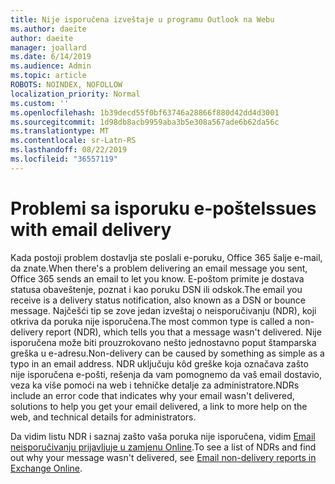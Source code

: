 ```yaml
---
title: Nije isporučena izveštaje u programu Outlook na Webu
ms.author: daeite
author: daeite
manager: joallard
ms.date: 6/14/2019
ms.audience: Admin
ms.topic: article
ROBOTS: NOINDEX, NOFOLLOW
localization_priority: Normal
ms.custom: ''
ms.openlocfilehash: 1b39decd55f0bf63746a28866f880d42dd4d3001
ms.sourcegitcommit: 1d98db8acb9959aba3b5e308a567ade6b62da56c
ms.translationtype: MT
ms.contentlocale: sr-Latn-RS
ms.lasthandoff: 08/22/2019
ms.locfileid: "36557119"
---
```

# <a name="issues-with-email-delivery"></a><span data-ttu-id="ff79a-102">Problemi sa isporuku e-pošte</span><span class="sxs-lookup"><span data-stu-id="ff79a-102">Issues with email delivery</span></span>

<span data-ttu-id="ff79a-103">Kada postoji problem dostavlja ste poslali e-poruku, Office 365 šalje e-mail, da znate.</span><span class="sxs-lookup"><span data-stu-id="ff79a-103">When there's a problem delivering an email message you sent, Office 365 sends an email to let you know.</span></span> <span data-ttu-id="ff79a-104">E-poštom primite je dostava statusa obaveštenje, poznat i kao poruku DSN ili odskok.</span><span class="sxs-lookup"><span data-stu-id="ff79a-104">The email you receive is a delivery status notification, also known as a DSN or bounce message.</span></span> <span data-ttu-id="ff79a-105">Najčešći tip se zove jedan izveštaj o neisporučivanju (NDR), koji otkriva da poruka nije isporučena.</span><span class="sxs-lookup"><span data-stu-id="ff79a-105">The most common type is called a non-delivery report (NDR), which tells you that a message wasn't delivered.</span></span> <span data-ttu-id="ff79a-106">Nije isporučena može biti prouzrokovano nešto jednostavno poput štamparska greška u e-adresu.</span><span class="sxs-lookup"><span data-stu-id="ff79a-106">Non-delivery can be caused by something as simple as a typo in an email address.</span></span> <span data-ttu-id="ff79a-107">NDR uključuju kôd greške koja označava zašto nije isporučena e-pošti, rešenja da vam pomognemo da vaš email dostavio, veza ka više pomoći na web i tehničke detalje za administratore.</span><span class="sxs-lookup"><span data-stu-id="ff79a-107">NDRs include an error code that indicates why your email wasn't delivered, solutions to help you get your email delivered, a link to more help on the web, and technical details for administrators.</span></span>

<span data-ttu-id="ff79a-108">Da vidim listu NDR i saznaj zašto vaša poruka nije isporučena, vidim [Email neisporučivanju prijavljuje u zamjenu Online](https://docs.microsoft.com/exchange/mail-flow-best-practices/non-delivery-reports-in-exchange-online/non-delivery-reports-in-exchange-online).</span><span class="sxs-lookup"><span data-stu-id="ff79a-108">To see a list of NDRs and find out why your message wasn't delivered, see [Email non-delivery reports in Exchange Online](https://docs.microsoft.com/exchange/mail-flow-best-practices/non-delivery-reports-in-exchange-online/non-delivery-reports-in-exchange-online).</span></span>